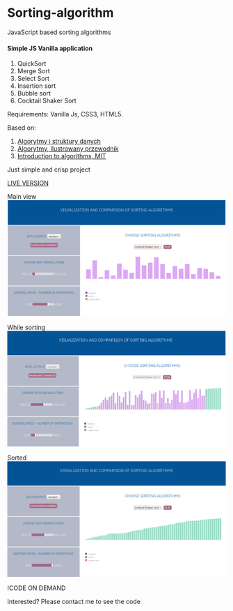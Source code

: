 # Sorting-algorithm
JavaScript based sorting algorithms

#### Simple JS Vanilla application
1. QuickSort
2. Merge Sort
3. Select Sort
4. Insertion sort
4. Bubble sort 
5. Cocktail Shaker Sort

Requirements: Vanilla Js, CSS3, HTML5.

Based on:
1. [Algorytmy i struktury danych](http://www.algorytm.org/) 
2. [Algorytmy, Ilustrowany przewodnik](http://www.algorytm.org/)
3. [Introduction to algorithms, MIT](https://www.youtube.com/watch?v=HtSuA80QTyo&list=PLUl4u3cNGP61Oq3tWYp6V_F-5jb5L2iHb)

Just simple and crisp project

[LIVE VERSION](https://monikatrawinska.eu.pythonanywhere.com/) 

Main view
![init point](https://github.com/MTrawinska/Sorting-algorithm/blob/master/start.png)

While sorting 
![work in progress](https://github.com/MTrawinska/Sorting-algorithm/blob/master/while.png)

Sorted
![done](https://github.com/MTrawinska/Sorting-algorithm/blob/master/finish.png)

!CODE ON DEMAND

Interested? Please contact me to see the code
